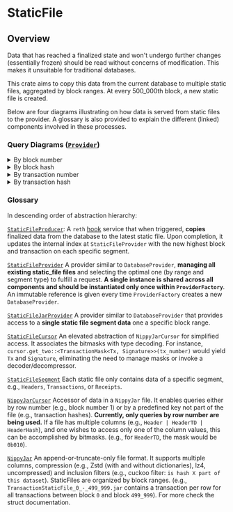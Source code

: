 # StaticFile

## Overview

Data that has reached a finalized state and won't undergo further changes (essentially frozen) should be read without concerns of modification. This makes it unsuitable for traditional databases.

This crate aims to copy this data from the current database to multiple static files, aggregated by block ranges. At every 500_000th block, a new static file is created.

Below are four diagrams illustrating on how data is served from static files to the provider. A glossary is also provided to explain the different (linked) components involved in these processes.


### Query Diagrams ([`Provider`](../../storage/provider/src/providers/database/mod.rs#L41))

<details>
  <summary>By block number</summary>

```mermaid
graph TD;
    RPC-->P
    P("Provider::header(block_number)")-->PF(ProviderFactory)
    PF--get_-->DC1{block_number <br> > <br> highest static file block}
    DC1 --> |true| PD1("DatabaseProvider::header(block_number)")
    DC1 --> |false| SFP("StaticFileProvider::header(block_number)")
    PD1 --> MDBX
    SFP --find block range from block number--> JP("StaticFileJarProvider::header(block_number)")
    JP --"creates"-->SC(StaticFileCursor)
    SC --".get_one&lt; HeaderMask&lt; Header  &gt; &gt;(number)"--->NJC("NippyJarCursor")
    NJC--".row_by_number(row_index, mask)"-->NJ[NippyJar]
    NJ--"&[u8]"-->NJC
    NJC--"&[u8]"-->SC
    SC--"Header"--> JP
    JP--"Header"--> SFP
```
</details>

<details>
  <summary>By block hash</summary>

```mermaid
graph TD;
    RPC-->P
    P("Provider::block_by_hash(block_number)")-->PF(ProviderFactory)
    PF --> PD1("DatabaseProvider::block_id(block_hash)")
    PD1 --block number--> DC1{block_number <br> > <br> highest static file block}
    DC1 --> |true| PD2("DatabaseProvider::block_by_id(block_number)")
    DC1 --> |false| SFP("StaticFileProvider::block_by_id(block_number)")
    PD2 --> MDBX
    SFP --find block range from block number--> JP("StaticFileJarProvider::block_by_id(block_number)")
    JP --"creates"-->SC(StaticFileCursor)
    SC --".get_one&lt; HeaderMask&lt; Header  &gt; &gt;(number)"--->NJC("NippyJarCursor")
  NJC--".row_by_number(row_index, mask)"-->NJ[NippyJar]
    NJ--"&[u8]"-->NJC
    NJC--"&[u8]"-->SC
    SC--"Header"--> JP
    JP--"Header"--> SFP
```
</details>

<details>
  <summary>By transaction number</summary>

```mermaid
graph TD;
    RPC-->P
    P("Provider::transaction_by_id(transaction_number)")-->PF(ProviderFactory)
    PF--get_-->DC1{transaction_number <br> > <br> highest static file transaction}
    DC1 --> |true| PD1("DatabaseProvider::transaction_by_id(transaction_number)")
    DC1 --> |false| SFP("StaticFileProvider::transaction_by_id(transaction_number)")
    PD1 --> MDBX
    SFP --find block range from transaction number--> JP("StaticFileJarProvider::transaction_by_id(transaction_number)")
    JP --"creates"-->SC(StaticFileCursor)
    SC --".get_one&lt; HeaderMask&lt; Header  &gt; &gt;(number)"--->NJC("NippyJarCursor")
    NJC--".row_by_number(row_index, mask)"-->NJ[NippyJar]
    NJ--"&[u8]"-->NJC
    NJC--"&[u8]"-->SC
    SC--"Header"--> JP
    JP--"Header"--> SFP
```
</details>

<details>
  <summary>By transaction hash</summary>

```mermaid
graph TD;
    RPC-->P
    P("Provider::transaction_by_hash(transaction_number)")-->PF(ProviderFactory)
    PF --> PD1("DatabaseProvider::transaction_id(transaction_hash)")
    PD1 --transaction number--> DC1{transaction_number <br> > <br> highest static file transaction}
    DC1 --> |true| PD2("DatabaseProvider::transaction_by_id(transaction_number)")
    DC1 --> |false| SFP("StaticFileProvider::transaction_by_id(transaction_number)")
    PD2 --> MDBX
    SFP --find block range from transaction number--> JP("StaticFileJarProvider::transaction_by_id(transaction_number)")
    JP --"creates"-->SC(StaticFileCursor)
    SC --".get_one&lt; HeaderMask&lt; Header  &gt; &gt;(number)"--->NJC("NippyJarCursor")
  NJC--".row_by_number(row_index, mask)"-->NJ[NippyJar]
    NJ--"&[u8]"-->NJC
    NJC--"&[u8]"-->SC
    SC--"Header"--> JP
    JP--"Header"--> SFP
```
</details>

### Glossary
In descending order of abstraction hierarchy:

[`StaticFileProducer`](../../static-file/static-file/src/static_file_producer.rs#L25): A `reth` [hook](../../consensus/beacon/src/engine/hooks/static_file.rs) service that when triggered, **copies** finalized data from the database to the latest static file. Upon completion, it updates the internal index at `StaticFileProvider` with the new highest block and transaction on each specific segment.

[`StaticFileProvider`](../../storage/provider/src/providers/static_file/manager.rs#L44) A provider similar to `DatabaseProvider`, **managing all existing static_file files** and selecting the optimal one (by range and segment type) to fulfill a request. **A single instance is shared across all components and should be instantiated only once within `ProviderFactory`**. An immutable reference is given every time `ProviderFactory` creates a new `DatabaseProvider`.

[`StaticFileJarProvider`](../../storage/provider/src/providers/static_file/jar.rs#L42) A provider similar to `DatabaseProvider` that provides access to a **single static file segment data** one a specific block range.

[`StaticFileCursor`](../../storage/db/src/static_file/cursor.rs#L11) An elevated abstraction of `NippyJarCursor` for simplified access. It associates the bitmasks with type decoding. For instance, `cursor.get_two::<TransactionMask<Tx, Signature>>(tx_number)` would yield `Tx` and `Signature`, eliminating the need to manage masks or invoke a decoder/decompressor.

[`StaticFileSegment`](../../static-file/types/src/segment.rs#L10) Each static file only contains data of a specific segment, e.g., `Headers`, `Transactions`, or `Receipts`.

[`NippyJarCursor`](../../storage/nippy-jar/src/cursor.rs#L12) Accessor of data in a `NippyJar` file. It enables queries either by row number (e.g., block number 1) or by a predefined key not part of the file (e.g., transaction hashes). **Currently, only queries by row number are being used.** If a file has multiple columns (e.g., `Header | HeaderTD | HeaderHash`), and one wishes to access only one of the column values, this can be accomplished by bitmasks. (e.g., for `HeaderTD`, the mask would be `0b010`).

[`NippyJar`](../../storage/nippy-jar/src/lib.rs#92) An append-or-truncate-only file format. It supports multiple columns, compression (e.g., Zstd (with and without dictionaries), lz4, uncompressed) and inclusion filters (e.g., cuckoo filter: `is hash X part of this dataset`). StaticFiles are organized by block ranges. (e.g., `TransactionStaticFile_0_-_499_999.jar` contains a transaction per row for all transactions between block `0` and block `499_999`). For more check the struct documentation.
